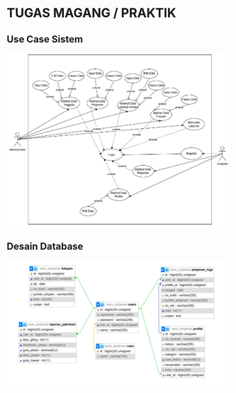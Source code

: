 
# TUGAS MAGANG / PRAKTIK

## Use Case Sistem

<img src="public/assets/images/use case.png" alt="use case">

## Desain Database

<img src="public/assets/images/erd.png" alt="desain database">
